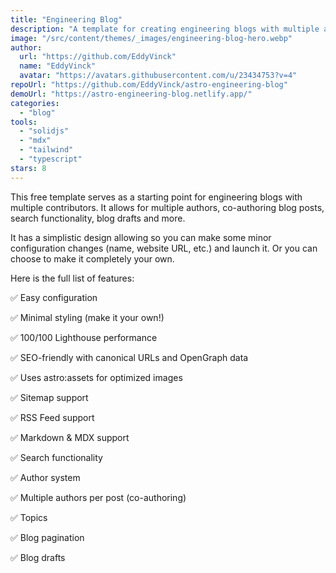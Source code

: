 ```yaml
---
title: "Engineering Blog"
description: "A template for creating engineering blogs with multiple authors, co-authoring, topics, search, and more."
image: "/src/content/themes/_images/engineering-blog-hero.webp"
author:
  url: "https://github.com/EddyVinck"
  name: "EddyVinck"
  avatar: "https://avatars.githubusercontent.com/u/23434753?v=4"
repoUrl: "https://github.com/EddyVinck/astro-engineering-blog"
demoUrl: "https://astro-engineering-blog.netlify.app/"
categories:
  - "blog"
tools:
  - "solidjs"
  - "mdx"
  - "tailwind"
  - "typescript"
stars: 8
---
```


<p>
  This free template serves as a starting point for engineering blogs with multiple contributors. It
  allows for multiple authors, co-authoring blog posts, search functionality, blog drafts and more.
</p>
<p>
  It has a simplistic design allowing so you can make some minor configuration changes (name,
  website URL, etc.) and launch it. Or you can choose to make it completely your own.
</p>
<p>Here is the full list of features:</p>
<p>✅ Easy configuration</p>
<p>✅ Minimal styling (make it your own!)</p>
<p>✅ 100/100 Lighthouse performance</p>
<p>✅ SEO-friendly with canonical URLs and OpenGraph data</p>
<p>✅ Uses astro:assets for optimized images</p>
<p>✅ Sitemap support</p>
<p>✅ RSS Feed support</p>
<p>✅ Markdown &amp; MDX support</p>
<p>✅ Search functionality</p>
<p>✅ Author system</p>
<p>✅ Multiple authors per post (co-authoring)</p>
<p>✅ Topics</p>
<p>✅ Blog pagination</p>
<p>✅ Blog drafts</p>
